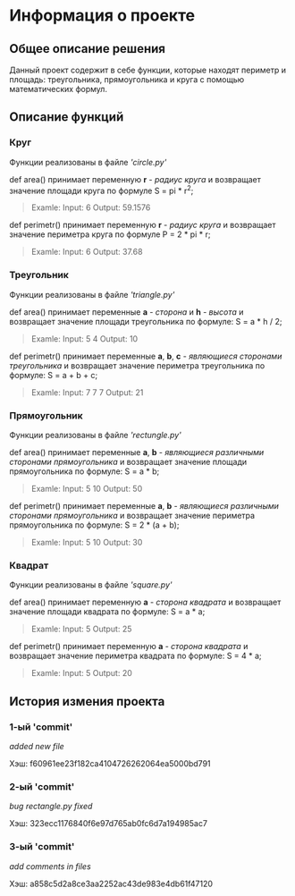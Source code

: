 # Информация о проекте
	
## Общее описание решения
	
Данный проект содержит в себе функции, которые находят периметр и площадь: треугольника, прямоугольника и круга с помощью математических формул.
	
## Описание функций
	
### Круг
	
Функции реализованы в файле *'circle.py'*

def area() принимает переменную **r** - *радиус круга* и возвращает значение площади круга по формуле S = pi * r<sup>2</sup>;
> Examle: 
> Input: 6
> Output: 59.1576
	
def perimetr() принимает переменную **r** - *радиус круга* и возвращает значение периметра круга по формуле P = 2 * pi * r;
> Examle:
> Input: 6
> Output: 37.68
	
### Треугольник 
	
Функции реализованы в файле *'triangle.py'*

def area() принимает переменные **a** - *сторона* и **h** - *высота* и возвращает значение площади треугольника по формуле: S = a * h / 2;
> Examle:
> Input: 5 4
> Output: 10
	
def perimetr() принимает переменные **a**, **b**, **c** - *являющиеся сторонами треугольника* и возвращает значение периметра треугольника по формуле: S = a + b + c;
> Examle:
> Input: 7 7 7
> Output: 21
	
### Прямоугольник 
	
Функции реализованы в файле *'rectungle.py'*

def area() принимает переменные **a**, **b** - *являющиеся различными сторонами прямоугольника* и возвращает значение площади прямоугольника по формуле: S = a * b;
> Examle:
> Input: 5 10
> Output: 50
	
def perimetr() принимает переменные **a**, **b** - *являющиеся различными сторонами прямоугольника* и возвращает значение периметра прямоугольника по формуле: S = 2 * (a + b);
> Examle:
> Input: 5 10
> Output: 30

### Квадрат
	
Функции реализованы в файле *'square.py'*

def area() принимает переменную **a** - *сторона квадрата* и возвращает значение площади квадрата по формуле: S = a * a;
> Examle:
> Input: 5
> Output: 25
	
def perimetr() принимает переменную **a** - *сторона квадрата* и возвращает значение периметра квадрата по формуле: S = 4 * a;
> Examle: 
> Input: 5 
> Output: 20

## История измения проекта

### 1-ый 'commit'
	
*added new file*

Хэш: f60961ee23f182ca4104726262064ea5000bd791

### 2-ый 'commit'
	
*bug rectangle.py fixed*
	
Хэш: 323ecc1176840f6e97d765ab0fc6d7a194985ac7
	
### 3-ый 'commit'
	
*add comments in files*
	
Хэш:  a858c5d2a8ce3aa2252ac43de983e4db61f47120